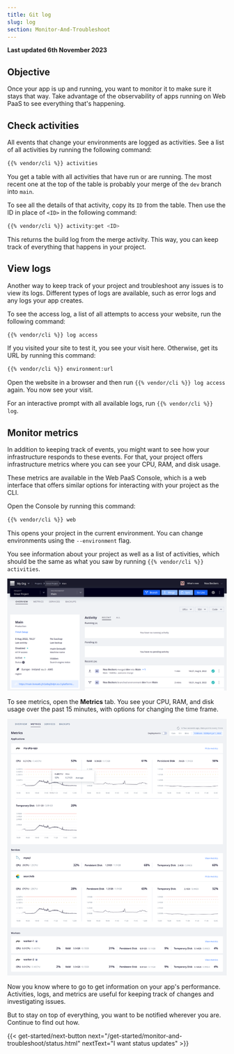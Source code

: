 ```yaml
---
title: Git log
slug: log
section: Monitor-And-Troubleshoot
---
```


**Last updated 6th November 2023**



## Objective  

Once your app is up and running, you want to monitor it to make sure it stays that way.
Take advantage of the observability of apps running on Web PaaS to see everything that's happening.

## Check activities

All events that change your environments are logged as activities.
See a list of all activities by running the following command:

```bash
{{% vendor/cli %}} activities
```

You get a table with all activities that have run or are running.
The most recent one at the top of the table is probably your merge of the `dev` branch into `main`.

To see all the details of that activity, copy its `ID` from the table.
Then use the ID in place of `<ID>` in the following command:

```bash
{{% vendor/cli %}} activity:get <ID>
```

This returns the build log from the merge activity.
This way, you can keep track of everything that happens in your project.

## View logs

Another way to keep track of your project and troubleshoot any issues is to view its logs.
Different types of logs are available, such as error logs and any logs your app creates.

To see the access log, a list of all attempts to access your website, run the following command:

```bash
{{% vendor/cli %}} log access
```

If you visited your site to test it, you see your visit here.
Otherwise, get its URL by running this command:

```bash
{{% vendor/cli %}} environment:url
```

Open the website in a browser and then run `{{% vendor/cli %}} log access` again.
You now see your visit.

For an interactive prompt with all available logs, run `{{% vendor/cli %}} log`.

## Monitor metrics

In addition to keeping track of events, you might want to see how your infrastructure responds to these events.
For that, your project offers infrastructure metrics where you can see your CPU, RAM, and disk usage.

These metrics are available in the Web PaaS Console,
which is a web interface that offers similar options for interacting with your project as the CLI.

Open the Console by running this command:

```bash
{{% vendor/cli %}} web
```

This opens your project in the current environment.
You can change environments using the `--environment` flag.

You see information about your project as well as a list of activities,
which should be the same as what you saw by running `{{% vendor/cli %}} activities`.

![An overview of what you see when you open the Console](images/env-overview.png)

To see metrics, open the **Metrics** tab.
You see your CPU, RAM, and disk usage over the past 15 minutes, with options for changing the time frame.

![Sample metrics you might see for an app](images/all-grid.png)

Now you know where to go to get information on your app's performance.
Activities, logs, and metrics are useful for keeping track of changes and investigating issues.

But to stay on top of everything, you want to be notified wherever you are.
Continue to find out how.

{{< get-started/next-button next="/get-started/monitor-and-troubleshoot/status.html" nextText="I want status updates" >}}
